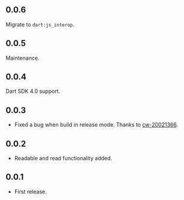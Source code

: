 ## 0.0.6

Migrate to `dart:js_interop`.

## 0.0.5

Maintenance.

## 0.0.4

Dart SDK 4.0 support.

## 0.0.3

* Fixed a bug when build in release mode. Thanks to [cw-20021366](https://github.com/cw-20021366).

## 0.0.2

* Readable and read functionality added.

## 0.0.1

* First release.
